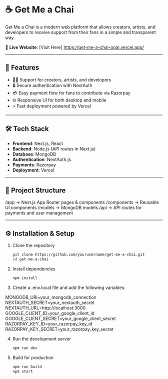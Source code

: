 # ☕ Get Me a Chai  

Get Me a Chai is a modern web platform that allows creators, artists, and developers to receive support from their fans in a simple and transparent way.  

🔗 **Live Website**: [Visit Here] https://get-me-a-chai-opal.vercel.app/ 

---

## 🚀 Features  
- 👩‍🎨 Support for creators, artists, and developers  
- 🔒 Secure authentication with NextAuth  
- 💳 Easy payment flow for fans to contribute via Razorpay  
- 🌐 Responsive UI for both desktop and mobile  
- ⚡ Fast deployment powered by Vercel  

---

## 🛠️ Tech Stack  
- **Frontend**: Next.js, React  
- **Backend**: Node.js (API routes in Next.js)  
- **Database**: MongoDB  
- **Authentication**: NextAuth.js  
- **Payments**: Razorpay  
- **Deployment**: Vercel  

---

## 📂 Project Structure  
/app → Next.js App Router pages & components
/components → Reusable UI components
/models → MongoDB models
/api → API routes for payments and user management


---

## ⚙️ Installation & Setup  

1. Clone the repository  
   ```bash
   git clone https://github.com/yourusername/get-me-a-chai.git
   cd get-me-a-chai

2. Install dependencies
    ```bash
    npm install


3. Create a .env.local file and add the following variables:

MONGODB_URI=your_mongodb_connection
NEXTAUTH_SECRET=your_nextauth_secret
NEXTAUTH_URL=http://localhost:3000
GOOGLE_CLIENT_ID=your_google_client_id
GOOGLE_CLIENT_SECRET=your_google_client_secret
RAZORPAY_KEY_ID=your_razorpay_key_id
RAZORPAY_KEY_SECRET=your_razorpay_key_secret


4. Run the development server
    ```bash
    npm run dev


5. Build for production
    ```bash
    npm run build
    npm start